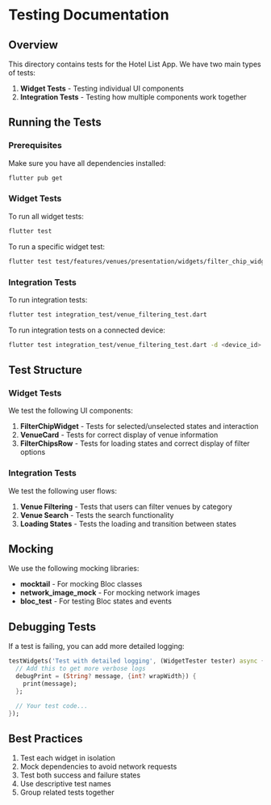 # Testing Documentation

## Overview

This directory contains tests for the Hotel List App. We have two main types of tests:

1. **Widget Tests** - Testing individual UI components
2. **Integration Tests** - Testing how multiple components work together

## Running the Tests

### Prerequisites

Make sure you have all dependencies installed:

```bash
flutter pub get
```

### Widget Tests

To run all widget tests:

```bash
flutter test
```

To run a specific widget test:

```bash
flutter test test/features/venues/presentation/widgets/filter_chip_widget_test.dart
```

### Integration Tests

To run integration tests:

```bash
flutter test integration_test/venue_filtering_test.dart
```

To run integration tests on a connected device:

```bash
flutter test integration_test/venue_filtering_test.dart -d <device_id>
```

## Test Structure

### Widget Tests

We test the following UI components:

1. **FilterChipWidget** - Tests for selected/unselected states and interaction
2. **VenueCard** - Tests for correct display of venue information
3. **FilterChipsRow** - Tests for loading states and correct display of filter options

### Integration Tests

We test the following user flows:

1. **Venue Filtering** - Tests that users can filter venues by category
2. **Venue Search** - Tests the search functionality
3. **Loading States** - Tests the loading and transition between states

## Mocking

We use the following mocking libraries:

- **mocktail** - For mocking Bloc classes
- **network_image_mock** - For mocking network images
- **bloc_test** - For testing Bloc states and events

## Debugging Tests

If a test is failing, you can add more detailed logging:

```dart
testWidgets('Test with detailed logging', (WidgetTester tester) async {
  // Add this to get more verbose logs
  debugPrint = (String? message, {int? wrapWidth}) {
    print(message);
  };

  // Your test code...
});
```

## Best Practices

1. Test each widget in isolation
2. Mock dependencies to avoid network requests
3. Test both success and failure states
4. Use descriptive test names
5. Group related tests together
